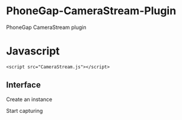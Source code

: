 PhoneGap-CameraStream-Plugin
====

PhoneGap CameraStream plugin


Javascript
====

    <script src="CameraStream.js"></script>

## Interface


Create an instance



Start capturing

    